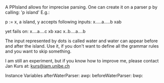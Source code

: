 A PPIsland allows for imprecise parsing. One can create it on a parser p by calling: 'p island' E.g.:

p := x, a island, y              accepts following inputs:
x.....a.....b 
xab

yet fails on:
x....a....c
xb
xac
x..b....a....b

The input represented by dots is called water and water can appear before and after the island. Use it, if you don't want to define all the grammar rules and you want to skip something.

I am still an experiment, but if you know how to improve me, please contact Jan Kurs at: kurs@iam.unibe.ch

Instance Variables
	afterWaterParser:		<Object>
	awp:		<Object>
	beforeWaterParser:		<Object>
	bwp:		<Object>
	context:		<Object>
	island:		<Object>

afterWaterParser
	- xxxxx

awp
	- xxxxx

beforeWaterParser
	- xxxxx

bwp
	- xxxxx

context
	- xxxxx

island
	- xxxxx
